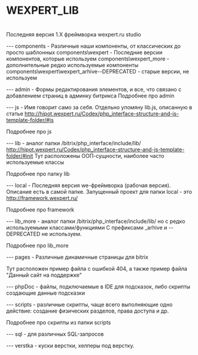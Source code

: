 #
# WEXPERT_LIB
#

Последняя версия 1.X фреймворка wexpert.ru studio

--- components - Различные наши компоненты, от классических до просто шаблонных
components\wexpert - Последние версии компонентов, которые используем
сomponents\wexpert_more - дополнительные редко используемые компоненты
components\wexpert\wexpert_arhive--DEPRECATED - старые версии, не используем

--- admin - Формы редактирования элементов, и все, что связано с добавлением страниц в админку битрикса
Подробнее про admin

--- js - Имя говорит само за себя.
Отдельно упомяну lib.js, описанную в статье
http://hipot.wexpert.ru/Codex/php_interface-structure-and-js-template-folder/#js

Подробнее про js

--- lib - аналог папки /bitrix/php_interface/include/lib/
http://hipot.wexpert.ru/Codex/php_interface-structure-and-js-template-folder/#init
Тут расположены ООП-сущности, наиболее часто используемые классы

Подробнее про папку lib

--- local - Последняя версия we-фреймворка (рабочая версия).
Описание есть в самой папке. Запущенный проект для папки local - это http://framework.wexpert.ru/

Подробнее про framework

--- lib_more - аналог папки /bitrix/php_interface/include/lib/
но с редко используемыми классами/функциями
C префиксами _arhive и --DEPRECATED не используем.

Подробнее про lib_more


--- pages - Различные динамичные страницы для bitrix

Тут расположен пример файла с ошибкой 404, а также пример файла "Данный сайт на поддержке"


--- phpDoc - файлы, подключаемые в IDE для подсказок, либо скрипты создающие данные подсказки

--- scripts - различные скрипты, чаще всего выполняющие одно действие:
создание физических разделов, права доступа и др.

Подробнее про скрипты из папки scripts

--- sql - для различных SQL-запросов

--- verstka - куски верстки, хелперы под верстку.
